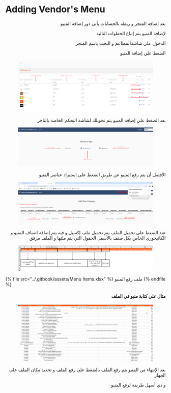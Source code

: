 # Adding Vendor's Menu

<p align="right">بعد إضافة المتجر و ربطه بالحسابات يأتي دور إضافة المنيو</p>

<p align="right">لإضافة المنيو يتم إتباع الخطوات التالية</p>

<p align="right">الدخول علي شاشةالمطاعم و البحث باسم المتجر</p>

<p align="right">الضغط علي إضافة المنيو</p>

<figure><img src="../.gitbook/assets/image (5).png" alt=""><figcaption></figcaption></figure>

<p align="right">بعد الضغط علي إضافة المنيو يتم تحويلك لشاشة التحكم الخاصة بالتاجر</p>

<figure><img src="../.gitbook/assets/image (1) (1) (1).png" alt=""><figcaption></figcaption></figure>

<p align="right">الأفضل أن يتم رفع المنيو عن طريق الضغط علي استيراد عناصر المنيو</p>

<figure><img src="../.gitbook/assets/image (2) (1) (1).png" alt=""><figcaption></figcaption></figure>

<p align="right">عند الضغط علي تحميل الملف يتم تحميل ملف إكسيل و فيه يتم إضافة اصناف المنيو و الكاتيجوري الخاص بكل صنف بالأسفل الحقول التي يتم ملئها و الملف مرفق</p>

<figure><img src="../.gitbook/assets/image (3) (1) (1).png" alt=""><figcaption></figcaption></figure>

{% file src="../.gitbook/assets/Menu Items.xlsx" %}
ملف رفع المنيو
{% endfile %}

<h4 align="right">مثال علي كتابة منيو في الملف</h4>

<figure><img src="../.gitbook/assets/image (4) (1).png" alt=""><figcaption></figcaption></figure>

<p align="right">بعد الإنتهاء من المنيو يتم رفع الملف بالضغط علي رفع الملف و تحديد مكان الملف علي الجهاز </p>

<p align="right">و دي أسهل طريقة لرفع المنيو </p>
